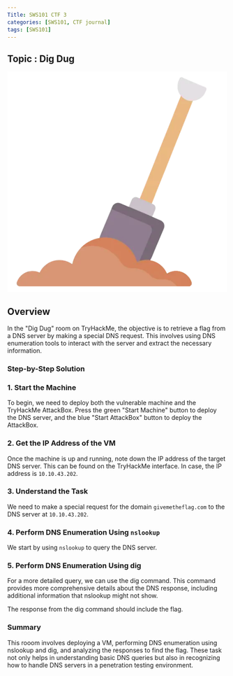 ```yaml
---
Title: SWS101 CTF 3
categories: [SWS101, CTF journal]
tags: [SWS101]
---
```

## Topic : Dig Dug

![alt text](<../img/sws/Screenshot from 2024-06-13 03-36-06.png>)

## Overview
In the "Dig Dug" room on TryHackMe, the objective is to retrieve a flag from a DNS server by making a special DNS request. This involves using DNS enumeration tools to interact with the server and extract the necessary information.

### Step-by-Step Solution

### 1. Start the Machine
To begin, we need to deploy both the vulnerable machine and the TryHackMe AttackBox. Press the green "Start Machine" button to deploy the DNS server, and the blue "Start AttackBox" button to deploy the AttackBox.

### 2. Get the IP Address of the VM
Once the machine is up and running, note down the IP address of the target DNS server. This can be found on the TryHackMe interface. In case, the IP address is `10.10.43.202`.

### 3. Understand the Task
We need to make a special request for the domain `givemetheflag.com` to the DNS server at `10.10.43.202`.

### 4. Perform DNS Enumeration Using `nslookup`
We start by using `nslookup` to query the DNS server.

### 5. Perform DNS Enumeration Using dig
For a more detailed query, we can use the dig command.
This command provides more comprehensive details about the DNS response, including additional information that nslookup might not show. 

The response from the dig command should include the flag. 

### Summary 
This rooom involves deploying a VM, performing DNS enumeration using nslookup and dig, and analyzing the responses to find the flag. These task not only helps in understanding basic DNS queries but also in recognizing how to handle DNS servers in a penetration testing environment.